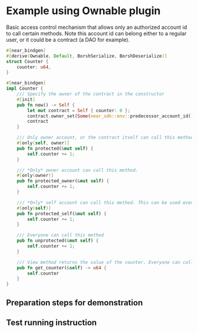 # Example using Ownable plugin

Basic access control mechanism that allows only an authorized account id to call certain methods. Note this account id can belong either to a regular user, or it could be a contract (a DAO for example).

```Rust
#[near_bindgen]
#[derive(Ownable, Default, BorshSerialize, BorshDeserialize)]
struct Counter {
    counter: u64,
}

#[near_bindgen]
impl Counter {
    /// Specify the owner of the contract in the constructor
    #[init]
    pub fn new() -> Self {
        let mut contract = Self { counter: 0 };
        contract.owner_set(Some(near_sdk::env::predecessor_account_id()));
        contract
    }

    /// Only owner account, or the contract itself can call this method.
    #[only(self, owner)]
    pub fn protected(&mut self) {
        self.counter += 1;
    }

    /// *Only* owner account can call this method.
    #[only(owner)]
    pub fn protected_owner(&mut self) {
        self.counter += 1;
    }

    /// *Only* self account can call this method. This can be used even if the contract is not Ownable.
    #[only(self)]
    pub fn protected_self(&mut self) {
        self.counter += 1;
    }

    /// Everyone can call this method
    pub fn unprotected(&mut self) {
        self.counter += 1;
    }

    /// View method returns the value of the counter. Everyone can call it
    pub fn get_counter(&self) -> u64 {
        self.counter
    }
}
```

## Preparation steps for demonstration

## Test running instruction
